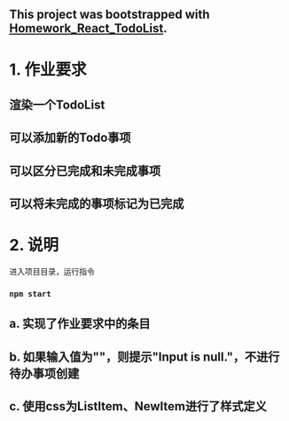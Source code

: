 ## This project was bootstrapped with [Homework_React_TodoList](https://github.com/R-whale/Homework_React_TodoList.git).


# 1. 作业要求


## 渲染一个TodoList
## 可以添加新的Todo事项
## 可以区分已完成和未完成事项
## 可以将未完成的事项标记为已完成

# 2. 说明

进入项目目录，运行指令

### `npm start`
 
## a. 实现了作业要求中的条目
## b. 如果输入值为""，则提示"Input is null."，不进行待办事项创建
## c. 使用css为ListItem、NewItem进行了样式定义

